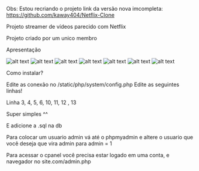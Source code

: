 Obs: Estou recriando o projeto
link da versão nova imcompleta: https://github.com/kaway404/Netflix-Clone

Projeto streamer de vídeos parecido com Netflix

Projeto criado por um unico membro

Apresentação

![alt text](https://github.com/kaway404/netflix/blob/master/apresentacao/net1.png?raw=true)
![alt text](https://github.com/kaway404/netflix/blob/master/apresentacao/net2.png?raw=true)
![alt text](https://github.com/kaway404/netflix/blob/master/apresentacao/net3.png?raw=true)
![alt text](https://github.com/kaway404/netflix/blob/master/apresentacao/apresent1.png)
![alt text](https://github.com/kaway404/netflix/blob/master/apresentacao/apresent2.png)
![alt text](https://github.com/kaway404/netflix/blob/master/apresentacao/apresent3.png)
![alt text](https://github.com/kaway404/netflix/blob/master/apresentacao/apresent4.png)


Como instalar?

Edite as conexão no /static/php/system/config.php
Edite as seguintes linhas!

Linha 3, 4, 5, 6, 10, 11, 12 , 13

Super simples ^^

E adicione a .sql na db

Para colocar um usuario admin vá até o phpmyadmin e altere o usuario que você deseja que vira admin para admin = 1

Para acessar o cpanel você precisa estar logado em uma conta, e navegador no site.com/admin.php
